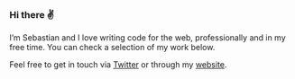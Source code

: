 ### Hi there ✌️

I’m Sebastian and I love writing code for the web, professionally and in my free time. You can check a selection of my work below.

Feel free to get in touch via [Twitter](https://twitter.com/herrherrmann) or through my [website](https://herrherrmann.net).
